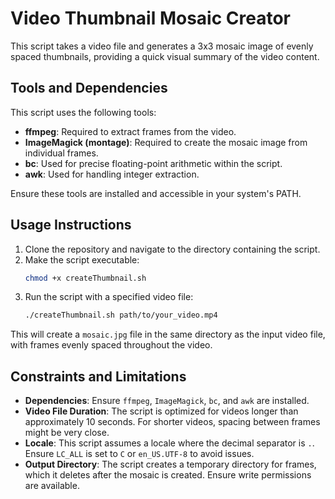 
# Video Thumbnail Mosaic Creator

This script takes a video file and generates a 3x3 mosaic image of evenly spaced thumbnails, 
providing a quick visual summary of the video content.

## Tools and Dependencies

This script uses the following tools:
- **ffmpeg**: Required to extract frames from the video.
- **ImageMagick (montage)**: Required to create the mosaic image from individual frames.
- **bc**: Used for precise floating-point arithmetic within the script.
- **awk**: Used for handling integer extraction.

Ensure these tools are installed and accessible in your system's PATH.

## Usage Instructions

1. Clone the repository and navigate to the directory containing the script.
2. Make the script executable:
   ```bash
   chmod +x createThumbnail.sh
   ```
3. Run the script with a specified video file:
   ```bash
   ./createThumbnail.sh path/to/your_video.mp4
   ```

This will create a `mosaic.jpg` file in the same directory as the input video file, 
with frames evenly spaced throughout the video.

## Constraints and Limitations

- **Dependencies**: Ensure `ffmpeg`, `ImageMagick`, `bc`, and `awk` are installed.
- **Video File Duration**: The script is optimized for videos longer than approximately 10 seconds. 
  For shorter videos, spacing between frames might be very close.
- **Locale**: This script assumes a locale where the decimal separator is `.`. Ensure `LC_ALL` is set to `C` or `en_US.UTF-8` to avoid issues.
- **Output Directory**: The script creates a temporary directory for frames, which it deletes after the mosaic is created. Ensure write permissions are available.

